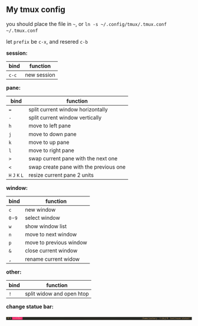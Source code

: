 ## My tmux config

you should place the file in `~`, or `ln -s ~/.config/tmux/.tmux.conf ~/.tmux.conf`

let `prefix` be `c-x`, and resered `c-b`

**session:** 

| bind  | function    |
|-------|-------------|
| `c-c` | new session |

**pane:** 

| bind            | function                               |
|-----------------|----------------------------------------|
| `=`             | split current window horizontally      |
| `-`             | split current window vertically        |
| `h`             | move to left pane                      |
| `j`             | move to down pane                      |
| `k`             | move to up pane                        |
| `l`             | move to right pane                     |
| `>`             | swap current pane with the next one    |
| `<`             | swap create pane with the previous one |
| `H` `J` `K` `L` | resize current pane 2 units            |

**window:** 

| bind    | function                |
|---------|-------------------------|
| `c`     | new window              |
| `0`-`9` | select window           |
| `w`     | show window list        |
| `n`     | move to next window     |
| `p`     | move to previous window |
| `&`     | close current window    |
| `,`     | rename current widow    |

**other:** 

| bind | function                  |
|------|---------------------------|
| `!`  | split widow and open htop |

**change statue bar:**

![statue](./tmux-statue.png)
